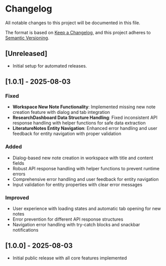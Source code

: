 # Changelog

All notable changes to this project will be documented in this file.

The format is based on [Keep a Changelog](https://keepachangelog.com/en/1.0.0/), and this project adheres to [Semantic Versioning](https://semver.org/spec/v2.0.0.html).

## [Unreleased]
- Initial setup for automated releases.

## [1.0.1] - 2025-08-03
### Fixed
- **Workspace New Note Functionality**: Implemented missing new note creation feature with dialog and tab integration
- **ResearchDashboard Data Structure Handling**: Fixed inconsistent API response handling with helper functions for safe data extraction
- **LiteratureNotes Entity Navigation**: Enhanced error handling and user feedback for entity navigation with proper validation

### Added
- Dialog-based new note creation in workspace with title and content fields
- Robust API response handling with helper functions to prevent runtime errors
- Comprehensive error handling and user feedback for entity navigation
- Input validation for entity properties with clear error messages

### Improved
- User experience with loading states and automatic tab opening for new notes
- Error prevention for different API response structures
- Navigation error handling with try-catch blocks and snackbar notifications

## [1.0.0] - 2025-08-03
- Initial public release with all core features implemented 